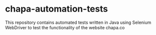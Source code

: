 # chapa-automation-tests
This repository contains automated tests written in Java using Selenium WebDriver to test the functionality of the website chapa.co
